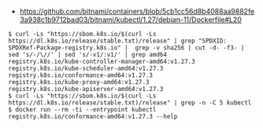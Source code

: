 - https://github.com/bitnami/containers/blob/5cb1cc56d8b4088aa9882fe3a938c1b9712bad03/bitnami/kubectl/1.27/debian-11/Dockerfile#L20

```console
$ curl -Ls "https://sbom.k8s.io/$(curl -Ls https://dl.k8s.io/release/stable.txt)/release" | grep "SPDXID: SPDXRef-Package-registry.k8s.io" |  grep -v sha256 | cut -d- -f3- | sed 's/-/\//' | sed 's/-v1/:v1/' | grep amd64
registry.k8s.io/kube-controller-manager-amd64:v1.27.3
registry.k8s.io/kube-scheduler-amd64:v1.27.3
registry.k8s.io/conformance-amd64:v1.27.3
registry.k8s.io/kube-proxy-amd64:v1.27.3
registry.k8s.io/kube-apiserver-amd64:v1.27.3
$ curl -Ls "https://sbom.k8s.io/$(curl -Ls https://dl.k8s.io/release/stable.txt)/release" | grep -n -C 5 kubectl
$ docker run --rm -ti --entrypoint kubectl registry.k8s.io/conformance-amd64:v1.27.3 --help
```